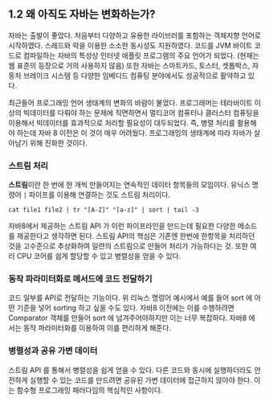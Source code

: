 ## 1.2 왜 아직도 자바는 변화하는가?
자바는 출발이 좋았다. 처음부터 다양하고 유용한 라이브러를 포함하는 객체지향 언어로 시작하였다. 스레드와 락을 이용한 소소한 동시성도 지원하였다. 코드를 JVM 바이트 코드로 컴파일하는 자바의 특성상 인터넷 애플릿 프로그램의 주요 언어가 되었다. (현재는 웹 표준의 등장으로 거의 사용하지 않음) 또한 자바는 스마트카드, 토스터, 셋톱박스, 자동차 브레이크 시스템 등 다양한 임베디드 컴퓨팅 분야에서도 성공적으로 활약하고 있다.

최근들어 프로그래밍 언어 생태계의 변화의 바람이 불었다. 프로그래머는 테라바이트 이상의 빅데이터를 다뤄야 하는 문제에 직면하면서 멀티코어 컴퓨터나 클러스터 컴퓨팅을 이용해서 빅데이터를 효과적으로 처리할 필요성이 대두되었다. 즉, 병렬 처리를 활용해야 하는데 자바 8 이전은 이 것이 매우 어려웠다. 프로그래밍의 생태계에 따라 자바가 살아남기 위해 진화한 것이다. 

### 스트림 처리
**스트림**이란 한 번에 한 개씩 만들어지는 연속적인 데이터 항목들의 모임이다. 
유닉스 명령어 `|` 파이프를 이용해 연결하는 것도 스트림 처리이다.

`cat file1 file2 | tr "[A-Z]" "[a-z]" | sort | tail -3`

자바8에서 제공하는 스트림 API 가 이런 파이프라인을 만드는데 필요한 다양한 메소드를 제공한다고 생각하면 된다.
스트림 API의 핵심은 기존엔 한번에 한항목을 처리하던 것을 고수준으로 추상화하여 일련의 스트림으로 만들어 처리가 가능하다는 것.
또한 여러 CPU 코어를 쉽게 할당할 수 있고 병렬성을 얻을 수 있다.

### 동작 파라미터화로 메서드에 코드 전달하기
코드 일부를 API로 전달하는 기능이다. 위 리눅스 명렁어 예시에서 예를 들어 sort 에 어떤 기준을 넣어 sorting 하고 싶을 수도 있다.
자바8 이전에는 이를 수행하려면 Comparator 객체를 만들어 sort 에 넘겨주어야하지만 이는 너무 복잡하다. 자바8 에서는 동작 파라미터화를 이용하여 이를 편리하게 해준다.

### 병렬성과 공유 가변 데이터
스트림 API 를 통해서 병렬성을 쉽게 얻을 수 있다.
다른 코드와 동시에 실행하더라도 안전하게 실행할 수 있는 코드를 만드려면 공유된 가변 데이터에 접근하지 않아야 한다. 이는 함수형 프로그래밍 패러다임의 핵심적인 사항이다.
